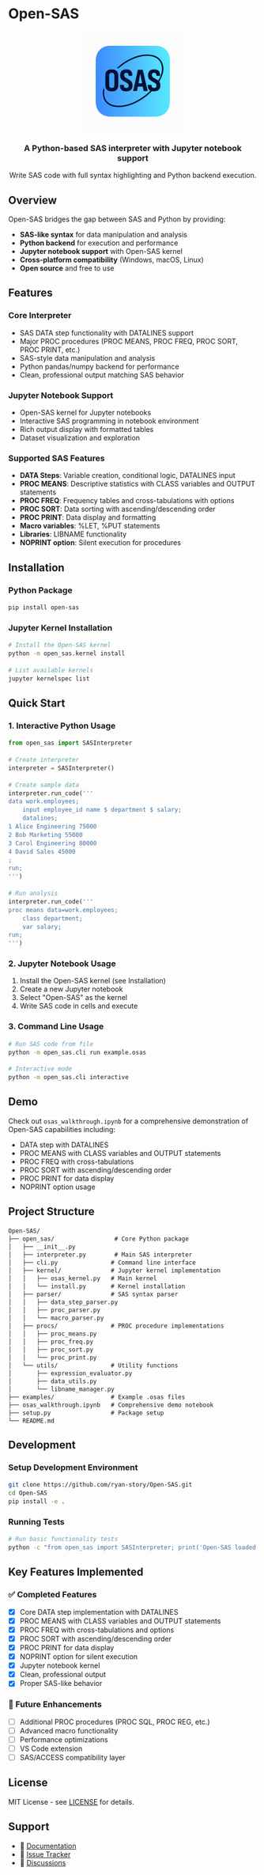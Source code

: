 # Open-SAS

<div align="center">
  <img src="media/osas.png" alt="Open-SAS Logo" width="200">
  <h3>A Python-based SAS interpreter with Jupyter notebook support</h3>
  <p>Write SAS code with full syntax highlighting and Python backend execution.</p>
</div>

## Overview

Open-SAS bridges the gap between SAS and Python by providing:
- **SAS-like syntax** for data manipulation and analysis
- **Python backend** for execution and performance
- **Jupyter notebook support** with Open-SAS kernel
- **Cross-platform compatibility** (Windows, macOS, Linux)
- **Open source** and free to use

## Features

### Core Interpreter
- SAS DATA step functionality with DATALINES support
- Major PROC procedures (PROC MEANS, PROC FREQ, PROC SORT, PROC PRINT, etc.)
- SAS-style data manipulation and analysis
- Python pandas/numpy backend for performance
- Clean, professional output matching SAS behavior

### Jupyter Notebook Support
- Open-SAS kernel for Jupyter notebooks
- Interactive SAS programming in notebook environment
- Rich output display with formatted tables
- Dataset visualization and exploration

### Supported SAS Features
- **DATA Steps**: Variable creation, conditional logic, DATALINES input
- **PROC MEANS**: Descriptive statistics with CLASS variables and OUTPUT statements
- **PROC FREQ**: Frequency tables and cross-tabulations with options
- **PROC SORT**: Data sorting with ascending/descending order
- **PROC PRINT**: Data display and formatting
- **Macro variables**: %LET, %PUT statements
- **Libraries**: LIBNAME functionality
- **NOPRINT option**: Silent execution for procedures

## Installation

### Python Package
```bash
pip install open-sas
```

### Jupyter Kernel Installation
```bash
# Install the Open-SAS kernel
python -m open_sas.kernel install

# List available kernels
jupyter kernelspec list
```

## Quick Start

### 1. Interactive Python Usage
```python
from open_sas import SASInterpreter

# Create interpreter
interpreter = SASInterpreter()

# Create sample data
interpreter.run_code('''
data work.employees;
    input employee_id name $ department $ salary;
    datalines;
1 Alice Engineering 75000
2 Bob Marketing 55000
3 Carol Engineering 80000
4 David Sales 45000
;
run;
''')

# Run analysis
interpreter.run_code('''
proc means data=work.employees;
    class department;
    var salary;
run;
''')
```

### 2. Jupyter Notebook Usage
1. Install the Open-SAS kernel (see Installation)
2. Create a new Jupyter notebook
3. Select "Open-SAS" as the kernel
4. Write SAS code in cells and execute

### 3. Command Line Usage
```bash
# Run SAS code from file
python -m open_sas.cli run example.osas

# Interactive mode
python -m open_sas.cli interactive
```

## Demo

Check out `osas_walkthrough.ipynb` for a comprehensive demonstration of Open-SAS capabilities including:
- DATA step with DATALINES
- PROC MEANS with CLASS variables and OUTPUT statements
- PROC FREQ with cross-tabulations
- PROC SORT with ascending/descending order
- PROC PRINT for data display
- NOPRINT option usage

## Project Structure

```
Open-SAS/
├── open_sas/                 # Core Python package
│   ├── __init__.py
│   ├── interpreter.py        # Main SAS interpreter
│   ├── cli.py               # Command line interface
│   ├── kernel/              # Jupyter kernel implementation
│   │   ├── osas_kernel.py   # Main kernel
│   │   └── install.py       # Kernel installation
│   ├── parser/              # SAS syntax parser
│   │   ├── data_step_parser.py
│   │   ├── proc_parser.py
│   │   └── macro_parser.py
│   ├── procs/               # PROC procedure implementations
│   │   ├── proc_means.py
│   │   ├── proc_freq.py
│   │   ├── proc_sort.py
│   │   └── proc_print.py
│   └── utils/               # Utility functions
│       ├── expression_evaluator.py
│       ├── data_utils.py
│       └── libname_manager.py
├── examples/                # Example .osas files
├── osas_walkthrough.ipynb   # Comprehensive demo notebook
├── setup.py                 # Package setup
└── README.md
```

## Development

### Setup Development Environment
```bash
git clone https://github.com/ryan-story/Open-SAS.git
cd Open-SAS
pip install -e .
```

### Running Tests
```bash
# Run basic functionality tests
python -c "from open_sas import SASInterpreter; print('Open-SAS loaded successfully')"
```

## Key Features Implemented

### ✅ Completed Features
- [x] Core DATA step implementation with DATALINES
- [x] PROC MEANS with CLASS variables and OUTPUT statements
- [x] PROC FREQ with cross-tabulations and options
- [x] PROC SORT with ascending/descending order
- [x] PROC PRINT for data display
- [x] NOPRINT option for silent execution
- [x] Jupyter notebook kernel
- [x] Clean, professional output
- [x] Proper SAS-like behavior

### 🚧 Future Enhancements
- [ ] Additional PROC procedures (PROC SQL, PROC REG, etc.)
- [ ] Advanced macro functionality
- [ ] Performance optimizations
- [ ] VS Code extension
- [ ] SAS/ACCESS compatibility layer

## License

MIT License - see [LICENSE](LICENSE) for details.

## Support

- 📖 [Documentation](https://github.com/ryan-story/Open-SAS/wiki)
- 🐛 [Issue Tracker](https://github.com/ryan-story/Open-SAS/issues)
- 💬 [Discussions](https://github.com/ryan-story/Open-SAS/discussions)